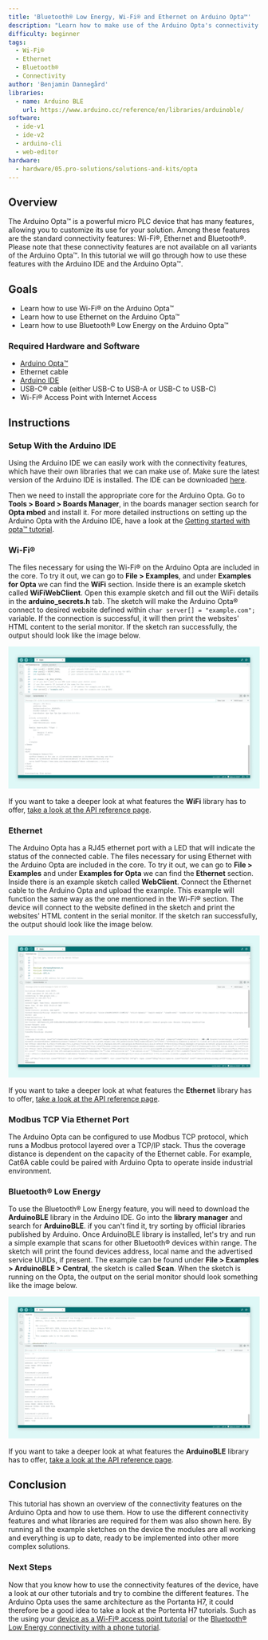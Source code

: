 ```yaml
---
title: 'Bluetooth® Low Energy, Wi-Fi® and Ethernet on Arduino Opta™'
description: "Learn how to make use of the Arduino Opta's connectivity features"
difficulty: beginner
tags:
  - Wi-Fi®
  - Ethernet
  - Bluetooth®
  - Connectivity
author: 'Benjamin Dannegård'
libraries:
  - name: Arduino BLE
    url: https://www.arduino.cc/reference/en/libraries/arduinoble/
software:
  - ide-v1
  - ide-v2
  - arduino-cli
  - web-editor
hardware:
  - hardware/05.pro-solutions/solutions-and-kits/opta
---
```


## Overview

The Arduino Opta™ is a powerful micro PLC device that has many features, allowing you to customize its use for your solution. Among these features are the standard connectivity features: Wi-Fi®, Ethernet and Bluetooth®. Please note that these connectivity features are not available on all variants of the Arduino Opta™. In this tutorial we will go through how to use these features with the Arduino IDE and the Arduino Opta™.

## Goals

- Learn how to use Wi-Fi® on the Arduino Opta™
- Learn how to use Ethernet on the Arduino Opta™
- Learn how to use Bluetooth® Low Energy on the Arduino Opta™


### Required Hardware and Software

- [Arduino Opta™](https://store.arduino.cc/pages/opta)
- Ethernet cable
- [Arduino IDE](https://www.arduino.cc/en/software)
- USB-C® cable (either USB-C to USB-A or USB-C to USB-C)
- Wi-Fi® Access Point with Internet Access

## Instructions

### Setup With the Arduino IDE

Using the Arduino IDE we can easily work with the connectivity features, which have their own libraries that we can make use of. Make sure the latest version of the Arduino IDE is installed. The IDE can be downloaded [here](https://www.arduino.cc/en/software).

Then we need to install the appropriate core for the Arduino Opta. Go to **Tools > Board > Boards Manager**, in the boards manager section search for **Opta mbed** and install it. For more detailed instructions on setting up the Arduino Opta with the Arduino IDE, have a look at the [Getting started with opta™ tutorial](/tutorials/opta/getting-started).

### Wi-Fi®

The files necessary for using the Wi-Fi® on the Arduino Opta are included in the core. To try it out, we can go to **File > Examples**, and under **Examples for Opta** we can find the **WiFi** section. Inside there is an example sketch called **WiFiWebClient**. Open this example sketch and fill out the WiFi details in the **arduino_secrets.h** tab. The sketch will make the  Arduino Opta® connect to desired website defined within `char server[] = "example.com";` variable. If the connection is successful, it will then print the websites' HTML content to the serial monitor. If the sketch ran successfully, the output should look like the image below.

![Running WiFi sketch on the Arduino Opta in the Arduino IDE](assets/opta-wifi.png)

If you want to take a deeper look at what features the **WiFi** library has to offer, [take a look at the API reference page](https://www.arduino.cc/reference/en/libraries/wifi/).

### Ethernet

The Arduino Opta has a RJ45 ethernet port with a LED that will indicate the status of the connected cable. The files necessary for using Ethernet with the Arduino Opta are included in the core. To try it out, we can go to **File > Examples** and under **Examples for Opta** we can find the **Ethernet** section. Inside there is an example sketch called **WebClient**. Connect the Ethernet cable to the Arduino Opta and upload the example. This example will function the same way as the one mentioned in the Wi-Fi® section. The device will connect to the website defined in the sketch and print the websites' HTML content in the serial monitor. If the sketch ran successfully, the output should look like the image below.

![Running the Ethernet sketch on the Arduino Opta in the Arduino IDE](assets/opta-ethernet.png)

If you want to take a deeper look at what features the **Ethernet** library has to offer, [take a look at the API reference page](https://www.arduino.cc/reference/en/libraries/ethernet/).

### Modbus TCP Via Ethernet Port

The Arduino Opta can be configured to use Modbus TCP protocol, which runs a Modbus protocol layered over a TCP/IP stack. Thus the coverage distance is dependent on the capacity of the Ethernet cable. For example, Cat6A cable could be paired with Arduino Opta to operate inside industrial environment.

### Bluetooth® Low Energy

To use the Bluetooth® Low Energy feature, you will need to download the **ArduinoBLE** library in the Arduino IDE. Go into the **library manager** and search for **ArduinoBLE**. if you can't find it, try sorting by official libraries published by Arduino. Once ArduinoBLE library is installed, let's try and run a simple example that scans for other Bluetooth® devices within range. The sketch will print the found devices address, local name and the advertised service UUIDs, if present. The example can be found under **File > Examples > ArduinoBLE > Central**, the sketch is called **Scan**. When the sketch is running on the Opta, the output on the serial monitor should look something like the image below.

![Bluetooth® sketch running on the Opta](assets/opta-ble.png)

If you want to take a deeper look at what features the **ArduinoBLE** library has to offer, [take a look at the API reference page](https://www.arduino.cc/reference/en/libraries/arduinoble/).

## Conclusion

This tutorial has shown an overview of the connectivity features on the Arduino Opta and how to use them. How to use the different connectivity features and what libraries are required for them was also shown here. By running all the example sketches on the device the modules are all working and everything is up to date, ready to be implemented into other more complex solutions.

### Next Steps

Now that you know how to use the connectivity features of the device, have a look at our other tutorials and try to combine the different features. The Arduino Opta uses the same architecture as the Portanta H7, it could therefore be a good idea to take a look at the Portenta H7 tutorials. Such as the using your [device as a Wi-Fi® access point tutorial](https://docs.arduino.cc/tutorials/portenta-h7/wifi-access-point) or the [Bluetooth® Low Energy connectivity with a phone tutorial](https://docs.arduino.cc/tutorials/portenta-h7/ble-connectivity).
